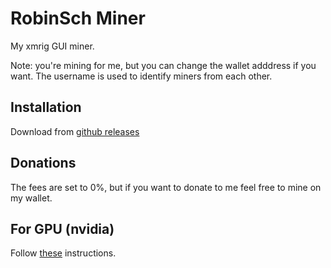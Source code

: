 # RobinSch Miner

My xmrig GUI miner.

Note: you're mining for me, but you can change the wallet adddress if you want. The username is used to identify miners from each other.

<!-- ![Logo](https://github.com/Robin-Sch/robinsch-miner/blob/master/build/icon.png) -->

## Installation

Download from [github releases](https://github.com/Robin-Sch/robinsch-miner/releases/latest)

## Donations

The fees are set to 0%, but if you want to donate to me feel free to mine on my wallet.

## For GPU (nvidia)

Follow [these](https://github.com/MoneroOcean/xmrig-cuda) instructions.